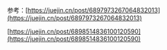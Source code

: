 参考：[https://juejin.cn/post/6897973267064832013](https://juejin.cn/post/6897973267064832013)


[https://juejin.cn/post/6898514836100120590](https://juejin.cn/post/6898514836100120590)